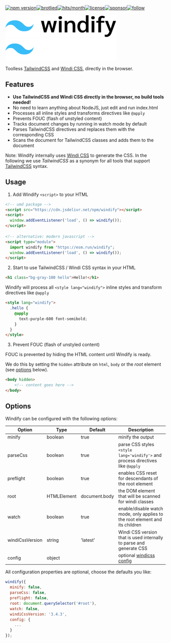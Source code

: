 [![npm version](https://img.shields.io/npm/v/windify?logo=npm&style=flat-square)](https://www.npmjs.com/package/windify/)[![brotlied](https://img.badgesize.io/https://cdn.jsdelivr.net/npm/windify.svg?compression=brotli&label=brotlied&max=1500&softmax=1000&style=flat-square)](https://www.jsdelivr.com/package/npm/windify)[![hits/month](https://data.jsdelivr.com/v1/package/npm/windify/badge)](https://www.jsdelivr.com/package/npm/windify)[![license](https://img.shields.io/github/license/danieldietrich/copy?style=flat-square)](https://opensource.org/licenses/MIT/)[![sponsor](https://img.shields.io/badge/GitHub-💖Sponsors-b5b7b9?logo=github&style=flat-square)](https://github.com/sponsors/danieldietrich)[![follow](https://img.shields.io/twitter/follow/danieldietrich?logo=twitter&style=flat-square)](https://twitter.com/danieldietrich/)

<p>
  <a href="https://windify.tw/#gh-light-mode-only" target="_blank">
    <img src="./public/windify-light.svg" alt="Tailwind CSS" width="350" height="70">
  </a>
  <a href="https://windify.tw/#gh-dark-mode-only" target="_blank">
    <img src="./public/windify-dark.svg" alt="Tailwind CSS" width="350" height="70">
  </a>
</p>

Toolless [TailwindCSS](https://tailwindcss.com) and [Windi CSS](https://windicss.org), directly in the browser.

## Features

* **Use TailwindCSS and Windi CSS directly in the browser, no build tools needed!**
* No need to learn anything about NodeJS, just edit and run index.html
* Processes all inline styles and transforms directives like `@apply`
* Prevents FOUC (flash of unstyled content)
* Tracks document changes by running in watch mode by default
* Parses TailwindCSS directives and replaces them with the corresponding CSS
* Scans the document for TailwindCSS classes and adds them to the document

Note: Windify internally uses [Windi CSS](https://windicss.org) to generate the CSS. In the following we use _TailwindCSS_ as a synonym for all tools that support [TailwindCSS](https://tailwindcss.com) syntax.

## Usage

1. Add Windify `<script>` to your HTML

```html
<!-- umd package -->
<script src="https://cdn.jsdelivr.net/npm/windify"></script>
<script>
  window.addEventListener('load', () => windify());
</script>

<!-- alternative: modern javascript -->
<script type="module">
  import windify from "https://esm.run/windify";
  window.addEventListener('load', () => windify());
</script>
```

2. Start to use TailwindCSS / Windi CSS syntax in your HTML

```html
<h1 class="bg-gray-100 hello">Hello!</h1>
```

Windify will process all `<style lang="windify">` inline styles and transform directives like `@apply`

```html
<style lang="windify">
  .hello {
    @apply
      text-purple-600 font-semibold;
    }
  }
</style>    
```

3. Prevent FOUC (flash of unstyled content)

FOUC is prevented by hiding the HTML content until Windify is ready.

We do this by setting the `hidden` attribute on `html`, `body` or the _root_ element (see [options](#options) below).

```html
<body hidden>
    <!-- content goes here -->
</body>
```

## Options

Windify can be configured with the following options:

| Option | Type | Default | Description |
| --- | --- | --- | --- |
| minify | boolean | true | minify the output |
| parseCss | boolean | true | parse CSS styles `<style lang='windify'>` and process directives like `@apply` |
| preflight | boolean | true | enables CSS reset for descendants of the root element |
| root | HTMLElement | document.body | the DOM element that will be scanned for windi classes |
| watch | boolean | true | enable/disable watch mode, only applies to the root element and its children |
| windiCssVersion | string | 'latest' | Windi CSS version that is used internally to parse and generate CSS |
| config | object | | optional [windicss config](https://windicss.org/guide/configuration.html) |

All configuration properties are optional, choose the defaults you like:

```js
windify({
  minify: false,
  parseCss: false,
  preflight: false,
  root: document.querySelector('#root'),
  watch: false,
  windiCssVersion: '3.4.3',
  config: {
    ...
  }
});
```
